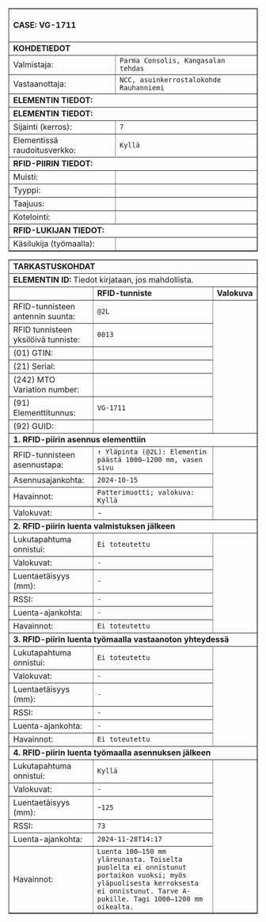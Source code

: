 <table border="1" cellspacing="0" cellpadding="0">
<tbody>
<tr><td colspan="2"><br><strong>CASE: VG-1711</strong><br><br></td></tr>
<tr><td colspan="2"><strong>KOHDETIEDOT</strong></td></tr>
<tr>  <td>Valmistaja:</td>
  <td><code>Parma Consolis, Kangasalan tehdas</code></td>
</tr>
<tr>
  <td>Vastaanottaja:</td>
  <td><code>NCC, asuinkerrostalokohde Rauhanniemi</code></td>
</tr>
<tr><td colspan="2"><strong>ELEMENTIN TIEDOT:</strong><br></td></tr>
<tr><td colspan="2"><strong>ELEMENTIN TIEDOT:</strong></td></tr>
<tr><td>Sijainti (kerros):</td><td><code>7</code></td></tr>
<tr><td>Elementissä raudoitusverkko:</td><td><code>Kyllä</code></td></tr>
<tr><td colspan="2"><strong>RFID-PIIRIN TIEDOT:</strong></td></tr>
<tr><td>Muisti:</td><td><code></code></td></tr>
<tr><td>Tyyppi:</td><td><code></code></td></tr>
<tr><td>Taajuus:</td><td><code></code></td></tr>
<tr><td>Kotelointi:</td><td><code></code></td></tr>
<tr><td colspan="2"><strong>RFID-LUKIJAN TIEDOT:</strong></td></tr>
<tr><td>Käsilukija (työmaalla):</td><td><code></code></td></tr>
</tbody>
</table>
<table border="1" cellspacing="0" cellpadding="0">
<tbody>
<tr><td colspan="5"><strong>TARKASTUSKOHDAT</strong></td></tr>
<tr><td colspan="5"><strong>ELEMENTIN ID:</strong> Tiedot kirjataan, jos mahdollista.</td></tr>
<tr><td></td><td><strong>RFID-tunniste</strong></td><td><strong>Valokuva</strong></td></tr>
<tr><td>RFID-tunnisteen antennin suunta:</td><td><code>@2L</code></td><td rowspan="7"></td></tr>
<tr><td>RFID tunnisteen yksilöivä tunniste:</td><td><code>0013</code></td></tr>
<tr><td>(01) GTIN:</td><td><code></code></td></tr>
<tr><td>(21) Serial:</td><td><code></code></td></tr>
<tr><td>(242) MTO Variation number:</td><td><code></code></td></tr>
<tr><td>(91) Elementtitunnus:</td><td><code>VG-1711</code></td></tr>
<tr><td>(92) GUID:</td><td><code></code></td></tr>
<tr><td colspan="5"><strong>1. RFID-piirin asennus elementtiin</strong></td></tr>
<tr><td>RFID-tunnisteen asennustapa:</td><td><code>↑ Yläpinta (@2L): Elementin päästä 1000–1200 mm, vasen sivu</code></td><td rowspan="4"></td></tr>
<tr><td>Asennusajankohta:</td><td><code>2024-10-15</code></td></tr>
<tr><td>Havainnot:</td><td><code>Patterimuotti; valokuva: Kyllä</code></td></tr>
<tr><td>Valokuvat:</td><td>-</td></tr>
<tr><td colspan="5"><strong>2. RFID-piirin luenta valmistuksen jälkeen</strong></td></tr>
<tr><td>Lukutapahtuma onnistui:</td><td><code>Ei toteutettu</code></td><td rowspan="6"></td></tr>
<tr><td>Valokuvat:</td><td><code>-</code></td></tr>
<tr><td>Luentaetäisyys (mm):</td><td><code>-</code></td></tr>
<tr><td>RSSI:</td><td><code>-</code></td></tr>
<tr><td>Luenta-ajankohta:</td><td><code>-</code></td></tr>
<tr><td>Havainnot:</td><td><code>Ei toteutettu</code></td></tr>
<tr><td colspan="5"><strong>3. RFID-piirin luenta työmaalla vastaanoton yhteydessä</strong></td></tr>
<tr><td>Lukutapahtuma onnistui:</td><td><code>Ei toteutettu</code></td><td rowspan="6"></td></tr>
<tr><td>Valokuvat:</td><td><code>-</code></td></tr>
<tr><td>Luentaetäisyys (mm):</td><td><code>-</code></td></tr>
<tr><td>RSSI:</td><td><code>-</code></td></tr>
<tr><td>Luenta-ajankohta:</td><td><code>-</code></td></tr>
<tr><td>Havainnot:</td><td><code>Ei toteutettu</code></td></tr>
<tr><td colspan="5"><strong>4. RFID-piirin luenta työmaalla asennuksen jälkeen</strong></td></tr>
<tr><td>Lukutapahtuma onnistui:</td><td><code>Kyllä</code></td><td rowspan="6"></td></tr>
<tr><td>Valokuvat:</td><td><code>-</code></td></tr>
<tr><td>Luentaetäisyys (mm):</td><td><code>~125</code></td></tr>
<tr><td>RSSI:</td><td><code>73</code></td></tr>
<tr><td>Luenta-ajankohta:</td><td><code>2024-11-28T14:17</code></td></tr>
<tr><td>Havainnot:</td><td><code>Luenta 100–150 mm yläreunasta. Toiselta puolelta ei onnistunut portaikon vuoksi; myös yläpuolisesta kerroksesta ei onnistunut. Tarve A-pukille. Tagi 1000–1200 mm oikealta.</code></td></tr>
</tbody>
</table>

</tbody>
